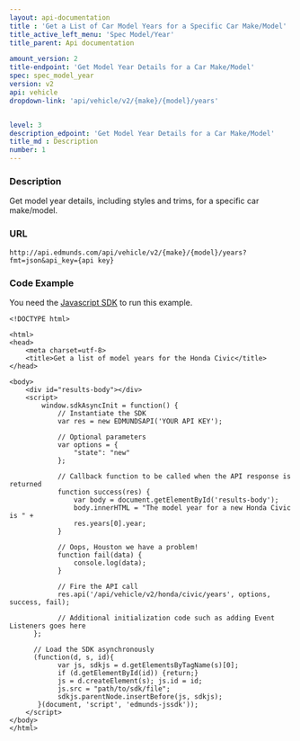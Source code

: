 ```yaml
---
layout: api-documentation
title : 'Get a List of Car Model Years for a Specific Car Make/Model'
title_active_left_menu: 'Spec Model/Year'
title_parent: Api documentation

amount_version: 2
title-endpoint: 'Get Model Year Details for a Car Make/Model'
spec: spec_model_year
version: v2
api: vehicle
dropdown-link: 'api/vehicle/v2/{make}/{model}/years'


level: 3
description_edpoint: 'Get Model Year Details for a Car Make/Model'
title_md : Description
number: 1
---
```


### Description

Get model year details, including styles and trims, for a specific car make/model.

### URL

	http://api.edmunds.com/api/vehicle/v2/{make}/{model}/years?fmt=json&api_key={api key}
	
### Code Example

You need the [Javascript SDK](https://github.com/EdmundsAPI/edmunds-javascript-sdk) to run this example.

	<!DOCTYPE html>

	<html>
	<head>
		<meta charset=utf-8>
		<title>Get a list of model years for the Honda Civic</title>
	</head>

	<body>
		<div id="results-body"></div>
		<script>
		  	window.sdkAsyncInit = function() {
				// Instantiate the SDK
				var res = new EDMUNDSAPI('YOUR API KEY');

				// Optional parameters
				var options = {
					"state": "new"
				};

				// Callback function to be called when the API response is returned
				function success(res) {
					var body = document.getElementById('results-body');
					body.innerHTML = "The model year for a new Honda Civic is " + 
					res.years[0].year;
				}

				// Oops, Houston we have a problem!
				function fail(data) {
					console.log(data);
				}

				// Fire the API call
				res.api('/api/vehicle/v2/honda/civic/years', options, success, fail);

				// Additional initialization code such as adding Event Listeners goes here
		  };

		  // Load the SDK asynchronously
		  (function(d, s, id){
		     	var js, sdkjs = d.getElementsByTagName(s)[0];
		     	if (d.getElementById(id)) {return;}
		     	js = d.createElement(s); js.id = id;
		     	js.src = "path/to/sdk/file";
		     	sdkjs.parentNode.insertBefore(js, sdkjs);
		   }(document, 'script', 'edmunds-jssdk'));
		</script>
	</body>
	</html>
